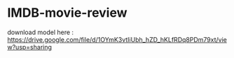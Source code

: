 # IMDB-movie-review

download model here : https://drive.google.com/file/d/1OYmK3vtIiUbh_hZD_hKLfRDq8PDm79xt/view?usp=sharing
